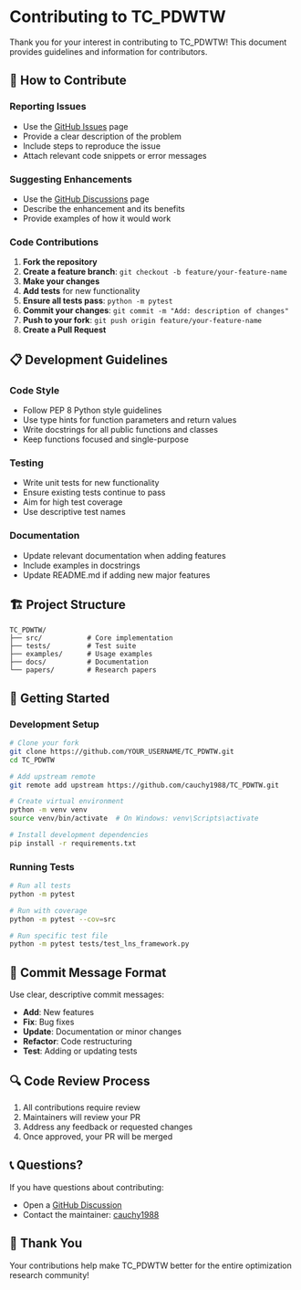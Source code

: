 # Contributing to TC_PDWTW

Thank you for your interest in contributing to TC_PDWTW! This document provides guidelines and information for contributors.

## 🤝 How to Contribute

### Reporting Issues

- Use the [GitHub Issues](https://github.com/cauchy1988/TC_PDWTW/issues) page
- Provide a clear description of the problem
- Include steps to reproduce the issue
- Attach relevant code snippets or error messages

### Suggesting Enhancements

- Use the [GitHub Discussions](https://github.com/cauchy1988/TC_PDWTW/discussions) page
- Describe the enhancement and its benefits
- Provide examples of how it would work

### Code Contributions

1. **Fork the repository**
2. **Create a feature branch**: `git checkout -b feature/your-feature-name`
3. **Make your changes**
4. **Add tests** for new functionality
5. **Ensure all tests pass**: `python -m pytest`
6. **Commit your changes**: `git commit -m "Add: description of changes"`
7. **Push to your fork**: `git push origin feature/your-feature-name`
8. **Create a Pull Request**

## 📋 Development Guidelines

### Code Style

- Follow PEP 8 Python style guidelines
- Use type hints for function parameters and return values
- Write docstrings for all public functions and classes
- Keep functions focused and single-purpose

### Testing

- Write unit tests for new functionality
- Ensure existing tests continue to pass
- Aim for high test coverage
- Use descriptive test names

### Documentation

- Update relevant documentation when adding features
- Include examples in docstrings
- Update README.md if adding new major features

## 🏗️ Project Structure

```
TC_PDWTW/
├── src/           # Core implementation
├── tests/         # Test suite
├── examples/      # Usage examples
├── docs/          # Documentation
└── papers/        # Research papers
```

## 🚀 Getting Started

### Development Setup

```bash
# Clone your fork
git clone https://github.com/YOUR_USERNAME/TC_PDWTW.git
cd TC_PDWTW

# Add upstream remote
git remote add upstream https://github.com/cauchy1988/TC_PDWTW.git

# Create virtual environment
python -m venv venv
source venv/bin/activate  # On Windows: venv\Scripts\activate

# Install development dependencies
pip install -r requirements.txt
```

### Running Tests

```bash
# Run all tests
python -m pytest

# Run with coverage
python -m pytest --cov=src

# Run specific test file
python -m pytest tests/test_lns_framework.py
```

## 📝 Commit Message Format

Use clear, descriptive commit messages:

- **Add**: New features
- **Fix**: Bug fixes
- **Update**: Documentation or minor changes
- **Refactor**: Code restructuring
- **Test**: Adding or updating tests

## 🔍 Code Review Process

1. All contributions require review
2. Maintainers will review your PR
3. Address any feedback or requested changes
4. Once approved, your PR will be merged

## 📞 Questions?

If you have questions about contributing:

- Open a [GitHub Discussion](https://github.com/cauchy1988/TC_PDWTW/discussions)
- Contact the maintainer: [cauchy1988](https://github.com/cauchy1988)

## 🙏 Thank You

Your contributions help make TC_PDWTW better for the entire optimization research community!

